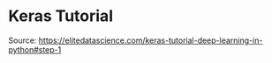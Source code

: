 # Keras Tutorial 

Source: https://elitedatascience.com/keras-tutorial-deep-learning-in-python#step-1
